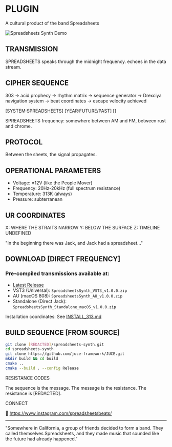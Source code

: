 # PLUGIN
A cultural product of the band Spreadsheets

![Spreadsheets Synth Demo](spreadsheets_synth_demo.gif)

## TRANSMISSION

SPREADSHEETS speaks through the midnight frequency. echoes in the data stream.

## CIPHER SEQUENCE

303 → acid prophecy → rhythm matrix → sequence generator → Drexciya navigation system → beat coordinates → escape velocity achieved

[SYSTEM:SPREADSHEETS]
[YEAR:FUTURE/PAST]
[]

SPREADSHEETS frequency: somewhere between AM and FM, between rust and chrome.

## PROTOCOL
Between the sheets, the signal propagates.

## OPERATIONAL PARAMETERS

- Voltage: ±12V (like the People Mover)
- Frequency: 20Hz-20kHz (full spectrum resistance)
- Temperature: 313K (always)
- Pressure: subterranean

## UR COORDINATES

X: WHERE THE STRAITS NARROW
Y: BELOW THE SURFACE
Z: TIMELINE UNDEFINED

"In the beginning there was Jack, and Jack had a spreadsheet..."

## DOWNLOAD [DIRECT FREQUENCY]

### Pre-compiled transmissions available at:
- [Latest Release](https://github.com/spreadsheetsmusic/spreadsheets-synth/releases/latest)
- VST3 (Universal): `SpreadsheetsSynth_VST3_v1.0.0.zip`
- AU (macOS 808): `SpreadsheetsSynth_AU_v1.0.0.zip`
- Standalone (Direct Jack): `SpreadsheetsSynth_Standalone_macOS_v1.0.0.zip`

Installation coordinates: See [INSTALL_313.md](INSTALL_313.md)

## BUILD SEQUENCE [FROM SOURCE]

```bash
git clone [REDACTED]/spreadsheets-synth.git
cd spreadsheets-synth
git clone https://github.com/juce-framework/JUCE.git
mkdir build && cd build
cmake ..
cmake --build . --config Release
```

RESISTANCE CODES

The sequence is the message.
The message is the resistance.
The resistance is [REDACTED].

CONNECT

📡 https://www.instagram.com/spreadsheetsbeats/

---
"Somewhere in California, a group of friends decided to form a band. They called themselves Spreadsheets, and they made music that sounded like the future had already happened."